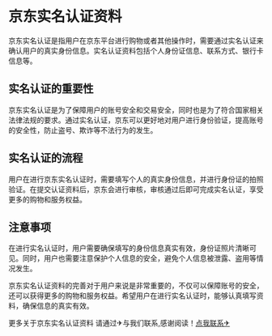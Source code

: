 # 京东实名认证资料

京东实名认证是指用户在京东平台进行购物或者其他操作时，需要通过实名认证来确认用户的真实身份信息。实名认证资料包括个人身份证信息、联系方式、银行卡信息等。

## 实名认证的重要性

京东实名认证是为了保障用户的账号安全和交易安全，同时也是为了符合国家相关法律法规的要求。通过实名认证，京东可以更好地对用户进行身份验证，提高账号的安全性，防止盗号、欺诈等不法行为的发生。

## 实名认证的流程

用户在进行京东实名认证时，需要填写个人的真实身份信息，并进行身份证的拍照验证。在提交认证资料后，京东会进行审核，审核通过后即可完成实名认证，享受更多的购物和服务权益。

## 注意事项

在进行实名认证时，用户需要确保填写的身份信息真实有效，身份证照片清晰可见。同时，用户也需要注意保护个人信息的安全，避免个人信息被泄露、盗用等情况发生。

京东实名认证资料的完善对于用户来说是非常重要的，不仅可以保障账号的安全，还可以获得更多的购物和服务权益。希望用户在进行实名认证时，能够认真填写资料，确保信息的真实有效。

更多关于京东实名认证资料 请通过✈与我们联系,感谢阅读！[点我联系✈](https://cdn.G208.com)